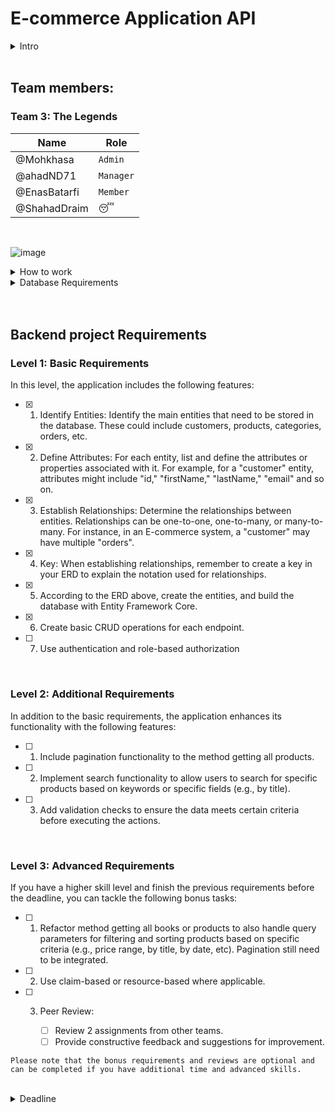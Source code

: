 # E-commerce Application API

<details>
   <summary>Intro</summary>

This repository contains ASP.NET Core application with RESTful API endpoints for e-commerce application. The API allows you to interact with products in the store.

`This is a teamwork assignment where you will work as a team within your group`

</details>

<br/>

## Team members:

### Team 3: The Legends

| Name         | Role      |
| ------------ | --------- |
| @Mohkhasa    | `Admin`   |
| @ahadND71    | `Manager` |
| @EnasBatarfi | `Member`  |
| @ShahadDraim | 😴        |

<br/>

![image](https://github.com/Mohkhasa/sda-online-2-csharp-backend_teamwork/assets/83678009/c283ee24-4e22-4a72-b8c0-869866beb294)

<details>
   <summary>How to work</summary>

1. One team member (admin) should fork the repo and add other members to that admin repo as collaborators.
2. The other team members should fork then clone the forked repo (the admin repo).
3. Any change/update made should be submitted to admin repo as pull request.
4. Each change should be done in a separate pull request.
5. Pull request must be reviewed by all members before merged to admin repo.
6. Admin should open a PR to the original (Integrify) repo.

</details>

<details>
   <summary>Database Requirements</summary>

### Level 1: Basic Requirements

For the upcoming database assignment, please design an Entity-Relationship Diagram (ERD) tailored to the project described below.

### Level 2: Additional Requirements

Create the necessary tables, define their respective columns, and provide seed data within pgAdmin.

</details>

<br/>
<br/>

## Backend project Requirements

### Level 1: Basic Requirements

In this level, the application includes the following features:

- [x] 1. Identify Entities: Identify the main entities that need to be stored in the database. These could include customers, products, categories, orders, etc.

- [x] 2. Define Attributes: For each entity, list and define the attributes or properties associated with it. For example, for a "customer" entity, attributes might include "id," "firstName," "lastName," "email" and so on.

- [x] 3. Establish Relationships: Determine the relationships between entities. Relationships can be one-to-one, one-to-many, or many-to-many. For instance, in an E-commerce system, a "customer" may have multiple "orders".

- [x] 4. Key: When establishing relationships, remember to create a key in your ERD to explain the notation used for relationships.

- [x] 5. According to the ERD above, create the entities, and build the database with Entity Framework Core.

- [x] 6. Create basic CRUD operations for each endpoint.

- [ ] 7. Use authentication and role-based authorization

<br/>

### Level 2: Additional Requirements

In addition to the basic requirements, the application enhances its functionality with the following features:

- [ ] 1. Include pagination functionality to the method getting all products.

- [ ] 2. Implement search functionality to allow users to search for specific products based on keywords or specific fields (e.g., by title).

- [ ] 3. Add validation checks to ensure the data meets certain criteria before executing the actions.

<br/>

### Level 3: Advanced Requirements

If you have a higher skill level and finish the previous requirements before the deadline, you can tackle the following bonus tasks:

- [ ] 1. Refactor method getting all books or products to also handle query parameters for filtering and sorting products based on specific criteria (e.g., price range, by title, by date, etc). Pagination still need to be integrated.

- [ ] 2. Use claim-based or resource-based where applicable.

- [ ] 3. Peer Review:

     - [ ] Review 2 assignments from other teams.
     - [ ] Provide constructive feedback and suggestions for improvement.

`Please note that the bonus requirements and reviews are optional and can be completed if you have additional time and advanced skills.`

<br/>

<details>
   <summary>Deadline</summary>

The deadline for the backend project is May 8th End of day (Before the presentation day)

Happy coding!

</details>
